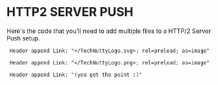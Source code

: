 # HTTP2 SERVER PUSH #

Here's the code that you'll need to add multiple files to a HTTP/2 Server Push setup.

```
 Header append Link: "</TechNuttyLogo.svg>; rel=preload; as=image"

 Header append Link: "</TechNuttyLogo.png>; rel=preload; as=image"

 Header append Link: "(you get the point :)"
 ```
